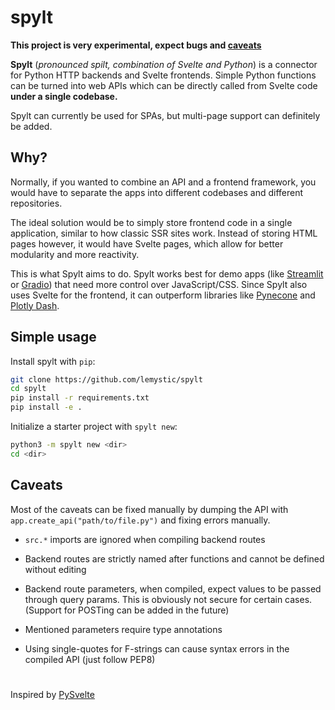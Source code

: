 # spylt

**This project is very experimental, expect bugs and [caveats](#caveats)**

**Spylt** (*pronounced spilt, combination of Svelte and Python*) is a connector for Python HTTP backends and Svelte frontends. Simple Python functions can be turned into web APIs which can be directly called from Svelte code **under a single codebase.**

Spylt can currently be used for SPAs, but multi-page support can definitely be added.

## Why?

Normally, if you wanted to combine an API and a frontend framework, you would have to separate the apps into different codebases and different repositories. 

The ideal solution would be to simply store frontend code in a single application, similar to how classic SSR sites work. Instead of storing HTML pages however, it would have Svelte pages, which allow for better modularity and more reactivity.

This is what Spylt aims to do. Spylt works best for demo apps (like [Streamlit](https://streamlit.io) or [Gradio](https://gradio.app)) that need more control over JavaScript/CSS. Since Spylt also uses Svelte for the frontend, it can outperform libraries like [Pynecone](https://pynecone.io/) and [Plotly Dash](https://dash.plotly.com/).

## Simple usage

Install spylt with `pip`:

```bash
git clone https://github.com/lemystic/spylt
cd spylt
pip install -r requirements.txt
pip install -e .
```

Initialize a starter project with `spylt new`:

```bash
python3 -m spylt new <dir>
cd <dir>
```




## Caveats
Most of the caveats can be fixed manually by dumping the API with `app.create_api("path/to/file.py")` and fixing errors manually.

- `src.*` imports are ignored when compiling backend routes

- Backend routes are strictly named after functions and cannot be defined without editing

- Backend route parameters, when compiled, expect values to be passed through query params. This is obviously not secure for certain cases. (Support for POSTing can be added in the future)

- Mentioned parameters require type annotations

- Using single-quotes for F-strings can cause syntax errors in the compiled API (just follow PEP8)

#

Inspired by [PySvelte](https://github.com/anthropics/PySvelte)
